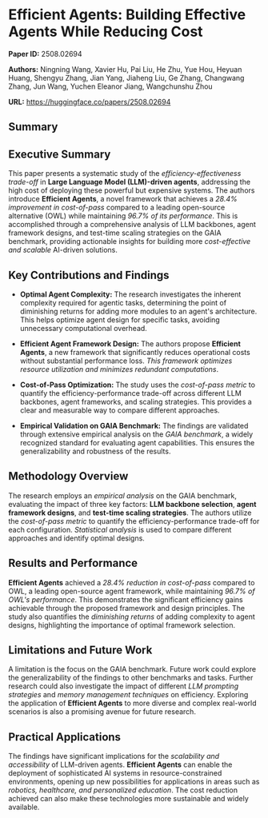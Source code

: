 # Efficient Agents: Building Effective Agents While Reducing Cost

**Paper ID:** 2508.02694

**Authors:** Ningning Wang, Xavier Hu, Pai Liu, He Zhu, Yue Hou, Heyuan Huang, Shengyu Zhang, Jian Yang, Jiaheng Liu, Ge Zhang, Changwang Zhang, Jun Wang, Yuchen Eleanor Jiang, Wangchunshu Zhou

**URL:** https://huggingface.co/papers/2508.02694

## Summary

## Executive Summary

This paper presents a systematic study of the *efficiency-effectiveness trade-off* in **Large Language Model (LLM)-driven agents**, addressing the high cost of deploying these powerful but expensive systems.  The authors introduce **Efficient Agents**, a novel framework that achieves a *28.4% improvement in cost-of-pass* compared to a leading open-source alternative (OWL) while maintaining *96.7% of its performance*.  This is accomplished through a comprehensive analysis of LLM backbones, agent framework designs, and test-time scaling strategies on the GAIA benchmark, providing actionable insights for building more *cost-effective and scalable* AI-driven solutions.


## Key Contributions and Findings

* **Optimal Agent Complexity:** The research investigates the inherent complexity required for agentic tasks, determining the point of diminishing returns for adding more modules to an agent's architecture.  This helps optimize agent design for specific tasks, avoiding unnecessary computational overhead.

* **Efficient Agent Framework Design:**  The authors propose **Efficient Agents**, a new framework that significantly reduces operational costs without substantial performance loss.  *This framework optimizes resource utilization and minimizes redundant computations*.

* **Cost-of-Pass Optimization:** The study uses the *cost-of-pass metric* to quantify the efficiency-performance trade-off across different LLM backbones, agent frameworks, and scaling strategies. This provides a clear and measurable way to compare different approaches.

* **Empirical Validation on GAIA Benchmark:** The findings are validated through extensive empirical analysis on the *GAIA benchmark*, a widely recognized standard for evaluating agent capabilities. This ensures the generalizability and robustness of the results.


## Methodology Overview

The research employs an *empirical analysis* on the GAIA benchmark, evaluating the impact of three key factors:  **LLM backbone selection**, **agent framework designs**, and **test-time scaling strategies**.  The authors utilize the *cost-of-pass metric* to quantify the efficiency-performance trade-off for each configuration.  *Statistical analysis* is used to compare different approaches and identify optimal designs.


## Results and Performance

**Efficient Agents** achieved a *28.4% reduction in cost-of-pass* compared to OWL, a leading open-source agent framework, while maintaining *96.7% of OWL's performance*.  This demonstrates the significant efficiency gains achievable through the proposed framework and design principles.  The study also quantifies the *diminishing returns* of adding complexity to agent designs, highlighting the importance of optimal framework selection.


## Limitations and Future Work

A limitation is the focus on the GAIA benchmark.  Future work could explore the generalizability of the findings to other benchmarks and tasks.  Further research could also investigate the impact of different *LLM prompting strategies* and *memory management techniques* on efficiency.  Exploring the application of **Efficient Agents** to more diverse and complex real-world scenarios is also a promising avenue for future research.


## Practical Applications

The findings have significant implications for the *scalability and accessibility* of LLM-driven agents.  **Efficient Agents** can enable the deployment of sophisticated AI systems in resource-constrained environments, opening up new possibilities for applications in areas such as *robotics, healthcare, and personalized education*.  The cost reduction achieved can also make these technologies more sustainable and widely available.